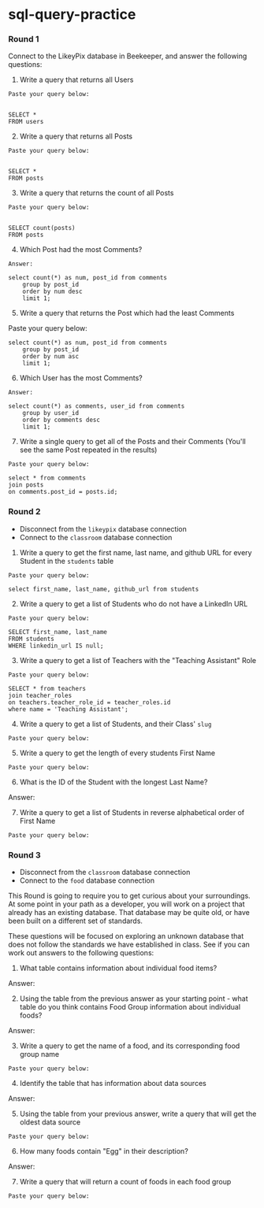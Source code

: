 # sql-query-practice


### Round 1

Connect to the LikeyPix database in Beekeeper, and answer the following questions:

1. Write a query that returns all Users

```
Paste your query below:


SELECT * 
FROM users
```
2. Write a query that returns all Posts

```
Paste your query below:


SELECT * 
FROM posts
```
3. Write a query that returns the count of all Posts

```
Paste your query below:


SELECT count(posts) 
FROM posts
```
4. Which Post had the most Comments?
```
Answer: 

select count(*) as num, post_id from comments
    group by post_id 
    order by num desc
    limit 1;
```
5. Write a query that returns the Post which had the least Comments


Paste your query below:

```
select count(*) as num, post_id from comments
    group by post_id 
    order by num asc
    limit 1;
```
6. Which User has the most Comments?
```
Answer:

select count(*) as comments, user_id from comments
    group by user_id 
    order by comments desc
    limit 1;
```
7. Write a single query to get all of the Posts and their Comments (You'll see the same Post repeated in the results)

```
Paste your query below:

select * from comments
join posts
on comments.post_id = posts.id;
```

### Round 2

- Disconnect from the `likeypix` database connection
- Connect to the `classroom` database connection

1. Write a query to get the first name, last name, and github URL for every Student in the `students` table

```
Paste your query below:

select first_name, last_name, github_url from students
```

2. Write a query to get a list of Students who do not have a LinkedIn URL

```
Paste your query below:

SELECT first_name, last_name
FROM students
WHERE linkedin_url IS null;

```

3. Write a query to get a list of Teachers with the "Teaching Assistant" Role

```
Paste your query below:

SELECT * from teachers
join teacher_roles
on teachers.teacher_role_id = teacher_roles.id
where name = 'Teaching Assistant';
```

4. Write a query to get a list of Students, and their Class' `slug`

```
Paste your query below:

```

5. Write a query to get the length of every students First Name

```
Paste your query below:

```

6. What is the ID of the Student with the longest Last Name?

Answer:

7. Write a query to get a list of Students in reverse alphabetical order of First Name

```
Paste your query below:

```

### Round 3

- Disconnect from the `classroom` database connection
- Connect to the `food` database connection

This Round is going to require you to get curious about your surroundings. At some point in your path as a developer, you will work on a project that already has an existing database. That database may be quite old, or have been built on a different set of standards.

These questions will be focused on exploring an unknown database that does not follow the standards we have established in class. See if you can work out answers to the following questions:


1. What table contains information about individual food items? 

Answer:

2. Using the table from the previous answer as your starting point - what table do you think contains Food Group information about individual foods?

Answer:

3. Write a query to get the name of a food, and its corresponding food group name 

```
Paste your query below:

```

4. Identify the table that has information about data sources

Answer:

5. Using the table from your previous answer, write a query that will get the oldest data source

```
Paste your query below:

```

6. How many foods contain "Egg" in their description?

Answer: 

7. Write a query that will return a count of foods in each food group

```
Paste your query below:

```
